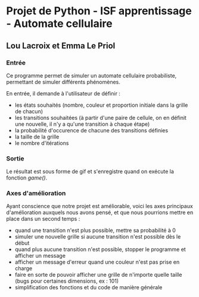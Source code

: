 # Projet de Python - ISF apprentissage - Automate cellulaire 
## Lou Lacroix et Emma Le Priol

### Entrée 
Ce programme permet de simuler un automate cellulaire probabiliste, permettant de simuler différents phénomènes. 

En entrée, il demande à l'utilisateur de définir : 
- les états souhaités (nombre, couleur et proportion initiale dans la grille de chacun)
- les transitions souhaitées (à partir d'une paire de cellule, on en définit une nouvelle, il n'y a qu'une transition à chaque étape)
- la probabilité d'occurence de chacune des transitions définies 
- la taille de la grille 
- le nombre d'itérations 

### Sortie
Le résultat est sous forme de gif et s'enregistre quand on exécute la fonction *game()*.

### Axes d'amélioration
Ayant conscience que notre projet est améliorable, voici les axes principaux d'amélioration auxquels nous avons pensé, et que nous pourrions mettre en place dans un second temps :  
- quand une transition n'est plus possible, mettre sa probabilité à 0
- simuler une nouvelle grille si aucune transition n'est possible dès le début 
- quand plus aucune transition n'est possible, stopper le programme et afficher un message
- afficher un message d'erreur quand une couleur n'est pas prise en charge 
- faire en sorte de pouvoir afficher une grille de n'importe quelle taille (bugs pour certaines dimensions, ex : 101)
- simplification des fonctions et du code de manière générale 
